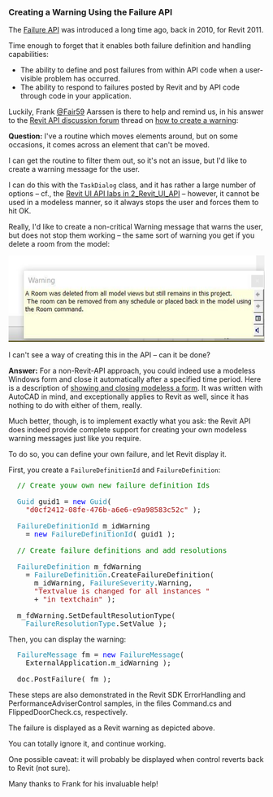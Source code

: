 <head>
<meta http-equiv="Content-Type" content="text/html; charset=utf-8">
<link rel="stylesheet" type="text/css" href="bc.css">
<!--
<script src="run_prettify.js" type="text/javascript"></script>
<script src="https://google-code-prettify.googlecode.com/svn/loader/run_prettify.js" type="text/javascript"></script>
-->
<script src="https://cdn.rawgit.com/google/code-prettify/master/loader/run_prettify.js" type="text/javascript"></script>
</head>

<!---

 in the #RevitAPI @AutodeskRevit #bim #dynamobim @AutodeskForge #ForgeDevCon

The Failure API enables both failure definition and handling capabilities
&ndash; The ability to define and post failures from within API code when a user-visible problem has occurred
&ndash; The ability to respond to failures posted by Revit and by API code through code in your application
This also enables the creation of a modeless warning message to the user...

--->

### Creating a Warning Using the Failure API

The [Failure API](http://thebuildingcoder.typepad.com/blog/2010/04/failure-api.html) was
introduced a long time ago, back in 2010, for Revit 2011.

Time enough to forget that it enables both failure definition and handling capabilities:

- The ability to define and post failures from within API code when a user-visible problem has occurred.
- The ability to respond to failures posted by Revit and by API code through code in your application.

Luckily, Frank [@Fair59](https://forums.autodesk.com/t5/user/viewprofilepage/user-id/2083518) Aarssen is
there to help and remind us, in his answer to 
the [Revit API discussion forum](http://forums.autodesk.com/t5/revit-api-forum/bd-p/160) thread
on [how to create a warning](https://forums.autodesk.com/t5/revit-api-forum/how-to-create-a-warning/m-p/8058817):

**Question:** I've a routine which moves elements around, but on some occasions, it comes across an element that can't be moved.

I can get the routine to filter them out, so it's not an issue, but I'd like to create a warning message for the user.

I can do this with the `TaskDialog` class, and it has rather a large number of options
&ndash; cf., the [Revit UI API labs in 2_Revit_UI_API](https://github.com/jeremytammik/AdnRevitApiLabsXtra) &ndash;
however, it cannot be used in a modeless manner, so it always stops the user and forces them to hit OK.

Really, I'd like to create a non-critical Warning message that warns the user, but does not stop them working &ndash; the same sort of warning you get if you delete a room from the model:

<center>
<img src="img/warning.jpeg" alt="Warning" width="522"/>
</center>

I can't see a way of creating this in the API &ndash; can it be done?

**Answer:** For a non-Revit-API approach, you could indeed use a modeless Windows form and close it automatically after a specified time period. Here is a description
of [showing and closing modeless a form](https://drive-cad-with-code.blogspot.com/2014/02/showing-and-closing-modeless-formdialog.html).
It was written with AutoCAD in mind, and exceptionally applies to Revit as well, since it has nothing to do with either of them, really.

Much better, though, is to implement exactly what you ask: the Revit API does indeed provide complete support for creating your own modeless warning messages just like you require.

To do so, you can define your own failure, and let Revit display it.

First, you create a `FailureDefinitionId` and `FailureDefinition`:

<pre class="code">
&nbsp;&nbsp;<span style="color:green;">//&nbsp;Create&nbsp;youw&nbsp;own&nbsp;new&nbsp;failure&nbsp;definition&nbsp;Ids</span>
 
&nbsp;&nbsp;<span style="color:#2b91af;">Guid</span>&nbsp;guid1&nbsp;=&nbsp;<span style="color:blue;">new</span>&nbsp;<span style="color:#2b91af;">Guid</span>(&nbsp;
&nbsp;&nbsp;&nbsp;&nbsp;<span style="color:#a31515;">&quot;d0cf2412-08fe-476b-a6e6-e9a98583c52c&quot;</span>&nbsp;);
 
&nbsp;&nbsp;<span style="color:#2b91af;">FailureDefinitionId</span>&nbsp;m_idWarning&nbsp;
&nbsp;&nbsp;&nbsp;&nbsp;=&nbsp;<span style="color:blue;">new</span>&nbsp;<span style="color:#2b91af;">FailureDefinitionId</span>(&nbsp;guid1&nbsp;);
 
&nbsp;&nbsp;<span style="color:green;">//&nbsp;Create&nbsp;failure&nbsp;definitions&nbsp;and&nbsp;add&nbsp;resolutions</span>
 
&nbsp;&nbsp;<span style="color:#2b91af;">FailureDefinition</span>&nbsp;m_fdWarning&nbsp;
&nbsp;&nbsp;&nbsp;&nbsp;=&nbsp;<span style="color:#2b91af;">FailureDefinition</span>.CreateFailureDefinition(&nbsp;
&nbsp;&nbsp;&nbsp;&nbsp;&nbsp;&nbsp;m_idWarning,&nbsp;<span style="color:#2b91af;">FailureSeverity</span>.Warning,&nbsp;
&nbsp;&nbsp;&nbsp;&nbsp;&nbsp;&nbsp;<span style="color:#a31515;">&quot;Textvalue&nbsp;is&nbsp;changed&nbsp;for&nbsp;all&nbsp;instances&nbsp;&quot;</span>
&nbsp;&nbsp;&nbsp;&nbsp;&nbsp;&nbsp;+&nbsp;<span style="color:#a31515;">&quot;in&nbsp;textchain&quot;</span>&nbsp;);
 
&nbsp;&nbsp;m_fdWarning.SetDefaultResolutionType(&nbsp;
&nbsp;&nbsp;&nbsp;&nbsp;<span style="color:#2b91af;">FailureResolutionType</span>.SetValue&nbsp;);
</pre>

Then, you can display the warning:

<pre class="code">
&nbsp;&nbsp;<span style="color:#2b91af;">FailureMessage</span>&nbsp;fm&nbsp;=&nbsp;<span style="color:blue;">new</span>&nbsp;<span style="color:#2b91af;">FailureMessage</span>(&nbsp;
&nbsp;&nbsp;&nbsp;&nbsp;ExternalApplication.m_idWarning&nbsp;);
 
&nbsp;&nbsp;doc.PostFailure(&nbsp;fm&nbsp;);
</pre>

These steps are also demonstrated in the Revit SDK ErrorHandling and PerformanceAdviserControl samples, in the files Command.cs and FlippedDoorCheck.cs, respectively.

The failure is displayed as a Revit warning as depicted above.

You can totally ignore it, and continue working.

One possible caveat: it will probably be displayed when control reverts back to Revit (not sure).

Many thanks to Frank for his invaluable help!

